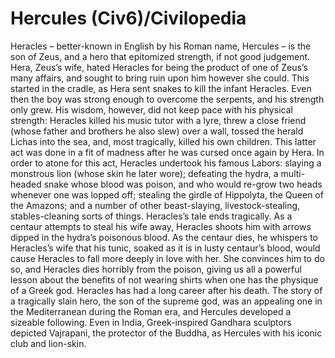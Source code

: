 # Hercules (Civ6)/Civilopedia

Heracles – better-known in English by his Roman name, Hercules – is the son of Zeus, and a hero that epitomized strength, if not good judgement. Hera, Zeus’s wife, hated Heracles for being the product of one of Zeus’s many affairs, and sought to bring ruin upon him however she could. This started in the cradle, as Hera sent snakes to kill the infant Heracles. Even then the boy was strong enough to overcome the serpents, and his strength only grew. His wisdom, however, did not keep pace with his physical strength: Heracles killed his music tutor with a lyre, threw a close friend (whose father and brothers he also slew) over a wall, tossed the herald Lichas into the sea, and, most tragically, killed his own children.
This latter act was done in a fit of madness after he was cursed once again by Hera. In order to atone for this act, Heracles undertook his famous Labors: slaying a monstrous lion (whose skin he later wore); defeating the hydra, a multi-headed snake whose blood was poison, and who would re-grow two heads whenever one was lopped off; stealing the girdle of Hippolyta, the Queen of the Amazons; and a number of other beast-slaying, livestock-stealing, stables-cleaning sorts of things.
Heracles’s tale ends tragically. As a centaur attempts to steal his wife away, Heracles shoots him with arrows dipped in the hydra’s poisonous blood. As the centaur dies, he whispers to Heracles’s wife that his tunic, soaked as it is in lusty centaur’s blood, would cause Heracles to fall more deeply in love with her. She convinces him to do so, and Heracles dies horribly from the poison, giving us all a powerful lesson about the benefits of not wearing shirts when one has the physique of a Greek god.
Heracles has had a long career after his death. The story of a tragically slain hero, the son of the supreme god, was an appealing one in the Mediterranean during the Roman era, and Hercules developed a sizeable following. Even in India, Greek-inspired Gandhara sculptors depicted Vajrapani, the protector of the Buddha, as Hercules with his iconic club and lion-skin.